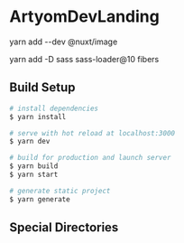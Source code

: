 # ArtyomDevLanding
yarn add --dev @nuxt/image

yarn add -D sass sass-loader@10 fibers

## Build Setup

```bash
# install dependencies
$ yarn install

# serve with hot reload at localhost:3000
$ yarn dev

# build for production and launch server
$ yarn build
$ yarn start

# generate static project
$ yarn generate
```

## Special Directories
